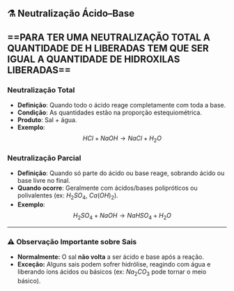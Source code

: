 ## ⚗️ Neutralização Ácido–Base


## ==PARA TER UMA NEUTRALIZAÇÃO TOTAL A QUANTIDADE DE H LIBERADAS TEM QUE SER IGUAL A QUANTIDADE DE HIDROXILAS LIBERADAS==


### Neutralização Total
- **Definição**: Quando todo o ácido reage completamente com toda a base.
- **Condição**: As quantidades estão na proporção estequiométrica.
- **Produto**: Sal + água.
- **Exemplo**:
  $$
  HCl + NaOH \rightarrow NaCl + H_2O
  $$

### Neutralização Parcial
- **Definição**: Quando só parte do ácido ou base reage, sobrando ácido ou base livre no final.
- **Quando ocorre**: Geralmente com ácidos/bases polipróticos ou polivalentes (ex: $H_2SO_4$, $Ca(OH)_2$).
- **Exemplo**:
  $$
  H_2SO_4 + NaOH \rightarrow NaHSO_4 + H_2O
  $$

---

### ⚠️ Observação Importante sobre Sais

- **Normalmente:** O sal **não volta** a ser ácido e base após a reação.
- **Exceção:** Alguns sais podem sofrer hidrólise, reagindo com água e liberando íons ácidos ou básicos (ex: $Na_2CO_3$ pode tornar o meio básico).
